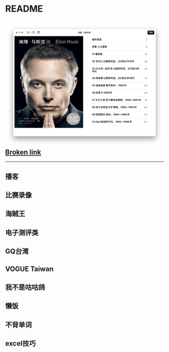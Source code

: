 # README

## ![](.gitbook/assets/image.png)[Broken link](broken-reference "mention")



***

## 播客

## 比赛录像

## 海贼王

## 电子测评类

## GQ台湾

## VOGUE Taiwan

## 我不是咕咕鸽

## 懒饭

## 不背单词

## excel技巧

